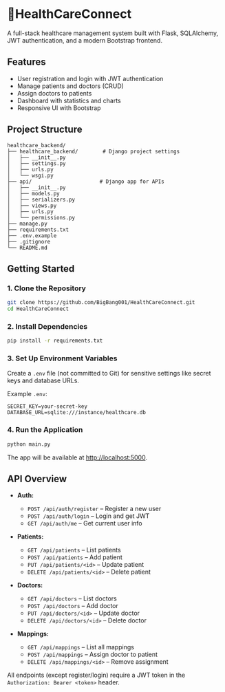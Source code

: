  # 🏥HealthCareConnect

A full-stack healthcare management system built with Flask, SQLAlchemy, JWT authentication, and a modern Bootstrap frontend.

## Features

- User registration and login with JWT authentication
- Manage patients and doctors (CRUD)
- Assign doctors to patients
- Dashboard with statistics and charts
- Responsive UI with Bootstrap

## Project Structure

```
healthcare_backend/
├── healthcare_backend/        # Django project settings
│   ├── __init__.py
│   ├── settings.py
│   ├── urls.py
│   └── wsgi.py
├── api/                      # Django app for APIs
│   ├── __init__.py
│   ├── models.py
│   ├── serializers.py
│   ├── views.py
│   ├── urls.py
│   └── permissions.py
├── manage.py
├── requirements.txt
├── .env.example
├── .gitignore
└── README.md
```

## Getting Started

### 1. Clone the Repository

```sh
git clone https://github.com/BigBang001/HealthCareConnect.git
cd HealthCareConnect
```

### 2. Install Dependencies

```sh
pip install -r requirements.txt
```

### 3. Set Up Environment Variables

Create a `.env` file (not committed to Git) for sensitive settings like secret keys and database URLs.

Example `.env`:
```
SECRET_KEY=your-secret-key
DATABASE_URL=sqlite:///instance/healthcare.db
```

### 4. Run the Application

```sh
python main.py
```

The app will be available at [http://localhost:5000](http://localhost:5000).

## API Overview

- **Auth:**  
  - `POST /api/auth/register` – Register a new user  
  - `POST /api/auth/login` – Login and get JWT  
  - `GET /api/auth/me` – Get current user info

- **Patients:**  
  - `GET /api/patients` – List patients  
  - `POST /api/patients` – Add patient  
  - `PUT /api/patients/<id>` – Update patient  
  - `DELETE /api/patients/<id>` – Delete patient

- **Doctors:**  
  - `GET /api/doctors` – List doctors  
  - `POST /api/doctors` – Add doctor  
  - `PUT /api/doctors/<id>` – Update doctor  
  - `DELETE /api/doctors/<id>` – Delete doctor

- **Mappings:**  
  - `GET /api/mappings` – List all mappings  
  - `POST /api/mappings` – Assign doctor to patient  
  - `DELETE /api/mappings/<id>` – Remove assignment

All endpoints (except register/login) require a JWT token in the `Authorization: Bearer <token>` header.


